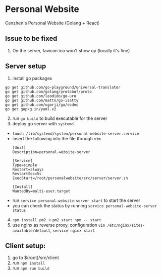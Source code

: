 # Personal Website
Canzhen's Personal Website (Golang + React)

## Issue to be fixed
1. On the server, favicon.ico won't show up (locally it's fine)


## Server setup
1. install go packages
```
go get github.com/go-playground/universal-translator
go get github.com/golang/protobuf/proto
go get github.com/leodido/go-urn
go get github.com/mattn/go-isatty
go get github.com/ugorji/go/codec
go get gopkg.in/yaml.v2
```
2. run `go build` to build executable for the server
3. deploy go server with `systemd`

- `touch /lib/systemd/system/personal-website-server.service`
- insert the following into the file through `vim` 
    ```
    [Unit]
    Description=personal-website-server

    [Service]
    Type=simple
    Restart=always
    RestartSec=5s
    ExecStart=/root/personalwebsite/src/server/server.sh

    [Install]
    WantedBy=multi-user.target
    ```
- run `service personal-website-server start` to start the server
- you can check the status by running `service personal-website-server status`

4. `npm install pm2` -> `pm2 start npm -- start`
5. use nginx as reverse proxy, configuration `vim /etc/nginx/sites-available/default`, `service nginx start`

## Client setup:
1. go to $(root)/src/client
2. run `npm install`
3. run `npm run build`

